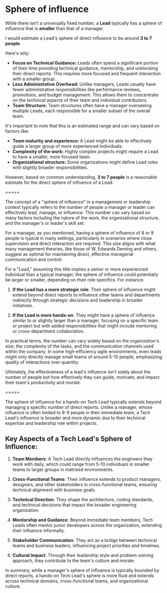 Sphere of influence
====================

While there isn't a universally fixed number, a **Lead** typically has a sphere of influence that is **smaller** than that of a manager.

I would estimate a Lead's sphere of direct influence to be around **3 to 7 people**.

Here's why:

*   **Focus on Technical Guidance:** Leads often spend a significant portion of their time providing technical guidance, mentorship, and unblocking their direct reports. This requires more focused and frequent interaction with a smaller group.
*   **Less Administrative Overhead:** Unlike managers, Leads usually have fewer administrative responsibilities like performance reviews, promotions, and budget management. This allows them to concentrate on the technical aspects of their team and individual contributors.
*   **Team Structure:** Team structures often have a manager overseeing multiple Leads, each responsible for a smaller subset of the overall team.

It's important to note that this is an estimated range and can vary based on factors like:

*   **Team maturity and experience:** A Lead might be able to effectively guide a larger group of more experienced individuals.
*   **Complexity of the work:** Highly complex projects might require a Lead to have a smaller, more focused team.
*   **Organizational structure:** Some organizations might define Lead roles with slightly broader responsibilities.

However, based on common understanding, **3 to 7 people** is a reasonable estimate for the direct sphere of influence of a Lead.


=====

The concept of a "sphere of influence" in a management or leadership context typically refers to the number of people a manager or leader can effectively lead, manage, or influence. This number can vary based on many factors including the nature of the work, the organizational structure, and the manager's or leader's skill set.

For a manager, as you mentioned, having a sphere of influence of 8 or 9 people is typical in many settings, particularly in scenarios where close supervision and direct interaction are required. This size aligns with what many management theories, like those of W. Edwards Deming and others, suggest as optimal for maintaining direct, effective managerial communication and control.

For a "Lead," assuming this title implies a senior or more experienced individual than a typical manager, the sphere of influence could potentially be larger or smaller, depending on their role specifics. For instance:

1.  **If the Lead has a more strategic role**: Their sphere of influence might extend beyond direct reports to influence other teams and departments indirectly through strategic decisions and leadership in broader initiatives.
    
2.  **If the Lead is more hands-on**: They might have a sphere of influence similar to or slightly larger than a manager, focusing on a specific team or project but with added responsibilities that might include mentoring or cross-department collaboration.
    

In practical terms, the number can vary widely based on the organization's size, the complexity of the tasks, and the communication channels used within the company. In some high-efficiency agile environments, even leads might only directly manage small teams of around 5-10 people, emphasizing quality of interactions over quantity.

Ultimately, the effectiveness of a lead's influence isn't solely about the number of people but how effectively they can guide, motivate, and impact their team's productivity and morale.

=====

The sphere of influence for a hands-on Tech Lead typically extends beyond managing a specific number of direct reports. Unlike a manager, whose influence is often limited to 8-9 people in their immediate team, a Tech Lead's influence is broader and more dynamic due to their technical expertise and leadership role within projects.

Key Aspects of a Tech Lead's Sphere of Influence:
-------------------------------------------------

1.  **Team Members**: A Tech Lead directly influences the engineers they work with daily, which could range from 5-10 individuals in smaller teams to larger groups in matrixed environments.
    
2.  **Cross-Functional Teams**: Their influence extends to product managers, designers, and other stakeholders in cross-functional teams, ensuring technical alignment with business goals.
    
3.  **Technical Direction**: They shape the architecture, coding standards, and technical decisions that impact the broader engineering organization.
    
4.  **Mentorship and Guidance**: Beyond immediate team members, Tech Leads often mentor junior developers across the organization, extending their influence informally.
    
5.  **Stakeholder Communication**: They act as a bridge between technical teams and business leaders, influencing project priorities and timelines.
    
6.  **Cultural Impact**: Through their leadership style and problem-solving approach, they contribute to the team's culture and morale.
    

In summary, while a manager's sphere of influence is typically bounded by direct reports, a hands-on Tech Lead's sphere is more fluid and extends across technical domains, cross-functional teams, and organizational culture.

